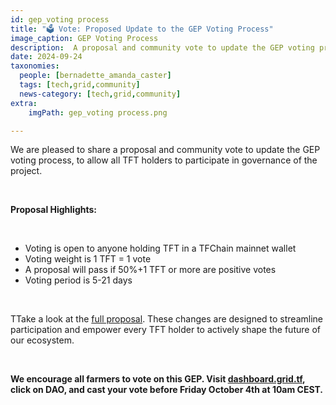 ```yaml
---
id: gep_voting process
title: "🗳 Vote: Proposed Update to the GEP Voting Process"
image_caption: GEP Voting Process
description:  A proposal and community vote to update the GEP voting process, to allow all TFT holders to participate in governance of the project
date: 2024-09-24
taxonomies:
  people: [bernadette_amanda_caster]
  tags: [tech,grid,community]
  news-category: [tech,grid,community]
extra:
    imgPath: gep_voting process.png

---
```


We are pleased to share a proposal and community vote to update the GEP voting process, to allow all TFT holders to participate in governance of the project.

<br/>

**Proposal Highlights:**

<br/>

- Voting is open to anyone holding TFT in a TFChain mainnet wallet
- Voting weight is 1 TFT = 1 vote
- A proposal will pass if 50%+1 TFT or more are positive votes
- Voting period is 5-21 days

<br/>

TTake a look at the [full proposal](https://forum.threefold.io/t/tfchain-dao-gep-voting-process-update/4409). These changes are designed to streamline participation and empower every TFT holder to actively shape the future of our ecosystem.

<br/>

**We encourage all farmers to vote on this GEP. Visit [dashboard.grid.tf](https://dashboard.grid.tf/), click on DAO, and cast your vote before Friday October 4th at 10am CEST.**



